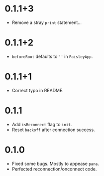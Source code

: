 # 0.1.1+3
* Remove a stray `print` statement...

# 0.1.1+2
* `beforeRoot` defaults to `''` in `PaisleyApp`.

# 0.1.1+1
* Correct typo in README.

# 0.1.1
* Add `isReconnect` flag to `init`.
* Reset `backoff` after connection success.

# 0.1.0
* Fixed some bugs. Mostly to appease `pana`.
* Perfected reconnection/onconnect code.